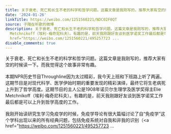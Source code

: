 ```yaml
---
title: 关于衰老、死亡和长生不老的科学和哲学问题。这篇文章是我刚写的，推荐大家有空的时候读一下。而我觉得这个故事非常有趣。本期NPR历史节目Throughline因为太过精...
date: '2024-01-26'
linkTitle: https://weibo.com/1251560221/NDC02F0QT
source: 子陵在听歌的微博
description: 关于衰老、死亡和长生不老的科学和哲学问题。这篇文章是我刚写的，推荐大家有空的时候读一下。而我觉得这个故事非常有趣。<br><br>本期NPR历史节目Throughline因为太过精彩，我今天上班和下班路上听了两遍。这期节目是对现代科学、医学伊始时期的重要发现的精彩演绎，最终它将生老病死上升到了哲学高度。这期节目的主人公是1908年诺贝尔生理学及医学奖得主Elie
  Metchnikoff（埃利·梅奇尼科夫）。有趣的是，前天我刚跟好友谈到医学诺奖工作最后都是可以上升到哲学高度的工作。<br><br>我刚开始读研究生学习免疫学的时候，免疫学导论有很大篇幅讨论了自“免疫学”这个学科出现以来的所有经典问题，包括免疫系统对自我和非我的识别（<a
  href="https://weibo.com/1251560221/495257723 ...
disable_comments: true
---
```

关于衰老、死亡和长生不老的科学和哲学问题。这篇文章是我刚写的，推荐大家有空的时候读一下。而我觉得这个故事非常有趣。<br><br>本期NPR历史节目Throughline因为太过精彩，我今天上班和下班路上听了两遍。这期节目是对现代科学、医学伊始时期的重要发现的精彩演绎，最终它将生老病死上升到了哲学高度。这期节目的主人公是1908年诺贝尔生理学及医学奖得主Elie Metchnikoff（埃利·梅奇尼科夫）。有趣的是，前天我刚跟好友谈到医学诺奖工作最后都是可以上升到哲学高度的工作。<br><br>我刚开始读研究生学习免疫学的时候，免疫学导论有很大篇幅讨论了自“免疫学”这个学科出现以来的所有经典问题，包括免疫系统对自我和非我的识别（<a href="https://weibo.com/1251560221/495257723 ...